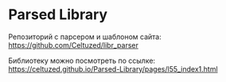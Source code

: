 # Parsed Library

Репозиторий с парсером и шаблоном сайта: https://github.com/Celtuzed/libr_parser

Библиотеку можно посмотреть по ссылке: https://celtuzed.github.io/Parsed-Library/pages/l55_index1.html
